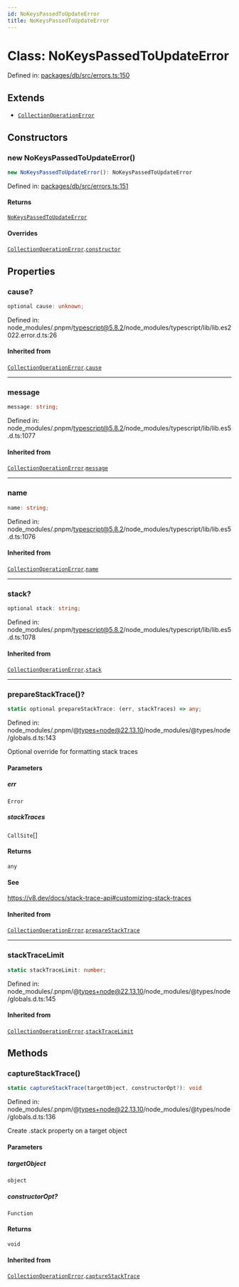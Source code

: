 ```yaml
---
id: NoKeysPassedToUpdateError
title: NoKeysPassedToUpdateError
---
```


<!-- DO NOT EDIT: this page is autogenerated from the type comments -->

# Class: NoKeysPassedToUpdateError

Defined in: [packages/db/src/errors.ts:150](https://github.com/TanStack/db/blob/main/packages/db/src/errors.ts#L150)

## Extends

- [`CollectionOperationError`](../collectionoperationerror.md)

## Constructors

### new NoKeysPassedToUpdateError()

```ts
new NoKeysPassedToUpdateError(): NoKeysPassedToUpdateError
```

Defined in: [packages/db/src/errors.ts:151](https://github.com/TanStack/db/blob/main/packages/db/src/errors.ts#L151)

#### Returns

[`NoKeysPassedToUpdateError`](../nokeyspassedtoupdateerror.md)

#### Overrides

[`CollectionOperationError`](../collectionoperationerror.md).[`constructor`](../CollectionOperationError.md#constructors)

## Properties

### cause?

```ts
optional cause: unknown;
```

Defined in: node\_modules/.pnpm/typescript@5.8.2/node\_modules/typescript/lib/lib.es2022.error.d.ts:26

#### Inherited from

[`CollectionOperationError`](../collectionoperationerror.md).[`cause`](../CollectionOperationError.md#cause)

***

### message

```ts
message: string;
```

Defined in: node\_modules/.pnpm/typescript@5.8.2/node\_modules/typescript/lib/lib.es5.d.ts:1077

#### Inherited from

[`CollectionOperationError`](../collectionoperationerror.md).[`message`](../CollectionOperationError.md#message-1)

***

### name

```ts
name: string;
```

Defined in: node\_modules/.pnpm/typescript@5.8.2/node\_modules/typescript/lib/lib.es5.d.ts:1076

#### Inherited from

[`CollectionOperationError`](../collectionoperationerror.md).[`name`](../CollectionOperationError.md#name)

***

### stack?

```ts
optional stack: string;
```

Defined in: node\_modules/.pnpm/typescript@5.8.2/node\_modules/typescript/lib/lib.es5.d.ts:1078

#### Inherited from

[`CollectionOperationError`](../collectionoperationerror.md).[`stack`](../CollectionOperationError.md#stack)

***

### prepareStackTrace()?

```ts
static optional prepareStackTrace: (err, stackTraces) => any;
```

Defined in: node\_modules/.pnpm/@types+node@22.13.10/node\_modules/@types/node/globals.d.ts:143

Optional override for formatting stack traces

#### Parameters

##### err

`Error`

##### stackTraces

`CallSite`[]

#### Returns

`any`

#### See

https://v8.dev/docs/stack-trace-api#customizing-stack-traces

#### Inherited from

[`CollectionOperationError`](../collectionoperationerror.md).[`prepareStackTrace`](../CollectionOperationError.md#preparestacktrace)

***

### stackTraceLimit

```ts
static stackTraceLimit: number;
```

Defined in: node\_modules/.pnpm/@types+node@22.13.10/node\_modules/@types/node/globals.d.ts:145

#### Inherited from

[`CollectionOperationError`](../collectionoperationerror.md).[`stackTraceLimit`](../CollectionOperationError.md#stacktracelimit)

## Methods

### captureStackTrace()

```ts
static captureStackTrace(targetObject, constructorOpt?): void
```

Defined in: node\_modules/.pnpm/@types+node@22.13.10/node\_modules/@types/node/globals.d.ts:136

Create .stack property on a target object

#### Parameters

##### targetObject

`object`

##### constructorOpt?

`Function`

#### Returns

`void`

#### Inherited from

[`CollectionOperationError`](../collectionoperationerror.md).[`captureStackTrace`](../CollectionOperationError.md#capturestacktrace)

